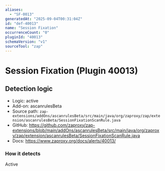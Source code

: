 ```yaml
---
aliases:
  - "SF-0013"
generatedAt: "2025-09-04T00:31:04Z"
id: "def-40013"
name: "Session Fixation"
occurrenceCount: "0"
pluginId: "40013"
schemaVersion: "v1"
sourceTool: "zap"
---
```


# Session Fixation (Plugin 40013)

## Detection logic

- Logic: active
- Add-on: ascanrulesBeta
- Source path: `zap-extensions/addOns/ascanrulesBeta/src/main/java/org/zaproxy/zap/extension/ascanrulesBeta/SessionFixationScanRule.java`
- GitHub: https://github.com/zaproxy/zap-extensions/blob/main/addOns/ascanrulesBeta/src/main/java/org/zaproxy/zap/extension/ascanrulesBeta/SessionFixationScanRule.java
- Docs: https://www.zaproxy.org/docs/alerts/40013/

### How it detects

Active


